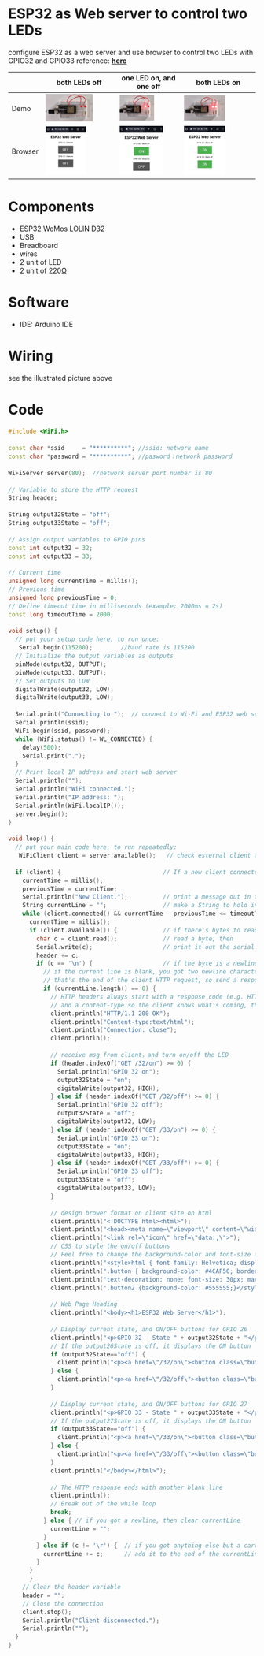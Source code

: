 # ESP32 as Web server to control two LEDs

configure ESP32 as a web server and use browser to control two LEDs with GPIO32 and GPIO33
reference: [**here**](https://sites.google.com/view/rayarduino/esp32-web-server_two_leds)

|      | both LEDs off | one LED on, and one off | both LEDs on |
| ---- | ------------- | ----------------------- | ------------ |
| Demo | <img align="justify" src="practice-web-server_two_leds_00.jpg" alt="pra_Web2LED_00" style="width:70%"> | <img align="justify" src="practice-web-server_two_leds_10.jpg" alt="pra_Web2LED_10" style="width:60%"> | <img align="justify" src="practice-web-server_two_leds_11.jpg" alt="pra_Web2LED_11" style="width:60%"> |
| Browser | <img align="justify" src="html-web-server_two_leds_00.jpg" alt="html_Web2LED_00" style="width:60%">  | <img align="justify" src="html-web-server_two_leds_10.jpg" alt="html_Web2LED_10" style="width:75%"> | <img align="justify" src="html-web-server_two_leds_11.jpg" alt="html_Web2LED_11" style="width:60%"> |

# Components
* ESP32 WeMos LOLIN D32
* USB
* Breadboard
* wires
* 2 unit of LED
* 2 unit of 220Ω

# Software
* IDE: Arduino IDE

# Wiring
see the illustrated picture above

# Code
```C++
#include <WiFi.h>

const char *ssid     = "**********"; //ssid: network name
const char *password = "**********"; //pasword：network password

WiFiServer server(80);  //network server port number is 80

// Variable to store the HTTP request
String header;

String output32State = "off";
String output33State = "off";

// Assign output variables to GPIO pins
const int output32 = 32;
const int output33 = 33;

// Current time
unsigned long currentTime = millis();
// Previous time
unsigned long previousTime = 0; 
// Define timeout time in milliseconds (example: 2000ms = 2s)
const long timeoutTime = 2000;

void setup() {
  // put your setup code here, to run once:
   Serial.begin(115200);        //baud rate is 115200
  // Initialize the output variables as outputs
  pinMode(output32, OUTPUT);
  pinMode(output33, OUTPUT);
  // Set outputs to LOW
  digitalWrite(output32, LOW);
  digitalWrite(output33, LOW);

  Serial.print("Connecting to ");  // connect to Wi-Fi and ESP32 web server IP address
  Serial.println(ssid);
  WiFi.begin(ssid, password);
  while (WiFi.status() != WL_CONNECTED) {
    delay(500);
    Serial.print(".");
  }
  // Print local IP address and start web server
  Serial.println("");
  Serial.println("WiFi connected.");
  Serial.println("IP address: ");
  Serial.println(WiFi.localIP());
  server.begin();
}

void loop() {
  // put your main code here, to run repeatedly:
   WiFiClient client = server.available();   // check esternal client and use browser connect to ESP32 web server

  if (client) {                             // If a new client connects,
    currentTime = millis();
    previousTime = currentTime;
    Serial.println("New Client.");          // print a message out in the serial port
    String currentLine = "";                // make a String to hold incoming data from the client
    while (client.connected() && currentTime - previousTime <= timeoutTime) {  // loop while the client's connected
      currentTime = millis();
      if (client.available()) {             // if there's bytes to read from the client,
        char c = client.read();             // read a byte, then
        Serial.write(c);                    // print it out the serial monitor
        header += c;
        if (c == '\n') {                    // if the byte is a newline character
          // if the current line is blank, you got two newline characters in a row.
          // that's the end of the client HTTP request, so send a response:
          if (currentLine.length() == 0) {
            // HTTP headers always start with a response code (e.g. HTTP/1.1 200 OK)
            // and a content-type so the client knows what's coming, then a blank line:
            client.println("HTTP/1.1 200 OK");
            client.println("Content-type:text/html");
            client.println("Connection: close");
            client.println();
            
            // receive msg from client，and turn on/off the LED
            if (header.indexOf("GET /32/on") >= 0) {
              Serial.println("GPIO 32 on");
              output32State = "on";
              digitalWrite(output32, HIGH);
            } else if (header.indexOf("GET /32/off") >= 0) {
              Serial.println("GPIO 32 off");
              output32State = "off";
              digitalWrite(output32, LOW);
            } else if (header.indexOf("GET /33/on") >= 0) {
              Serial.println("GPIO 33 on");
              output33State = "on";
              digitalWrite(output33, HIGH);
            } else if (header.indexOf("GET /33/off") >= 0) {
              Serial.println("GPIO 33 off");
              output33State = "off";
              digitalWrite(output33, LOW);
            }
            
            // design brower format on client site on html
            client.println("<!DOCTYPE html><html>");
            client.println("<head><meta name=\"viewport\" content=\"width=device-width, initial-scale=1\">");
            client.println("<link rel=\"icon\" href=\"data:,\">");
            // CSS to style the on/off buttons 
            // Feel free to change the background-color and font-size attributes to fit your preferences
            client.println("<style>html { font-family: Helvetica; display: inline-block; margin: 0px auto; text-align: center;}");
            client.println(".button { background-color: #4CAF50; border: none; color: white; padding: 16px 40px;");
            client.println("text-decoration: none; font-size: 30px; margin: 2px; cursor: pointer;}");
            client.println(".button2 {background-color: #555555;}</style></head>");
            
            // Web Page Heading
            client.println("<body><h1>ESP32 Web Server</h1>");
            
            // Display current state, and ON/OFF buttons for GPIO 26  
            client.println("<p>GPIO 32 - State " + output32State + "</p>");
            // If the output26State is off, it displays the ON button       
            if (output32State=="off") {
              client.println("<p><a href=\"/32/on\"><button class=\"button\">ON</button></a></p>");
            } else {
              client.println("<p><a href=\"/32/off\"><button class=\"button button2\">OFF</button></a></p>");
            } 
               
            // Display current state, and ON/OFF buttons for GPIO 27  
            client.println("<p>GPIO 33 - State " + output33State + "</p>");
            // If the output27State is off, it displays the ON button       
            if (output33State=="off") {
              client.println("<p><a href=\"/33/on\"><button class=\"button\">ON</button></a></p>");
            } else {
              client.println("<p><a href=\"/33/off\"><button class=\"button button2\">OFF</button></a></p>");
            }
            client.println("</body></html>");
            
            // The HTTP response ends with another blank line
            client.println();
            // Break out of the while loop
            break;
          } else { // if you got a newline, then clear currentLine
            currentLine = "";
          }
        } else if (c != '\r') {  // if you got anything else but a carriage return character,
          currentLine += c;      // add it to the end of the currentLine
        }
      }
      }
    // Clear the header variable
    header = "";
    // Close the connection
    client.stop();
    Serial.println("Client disconnected.");
    Serial.println("");
  }
}
```
